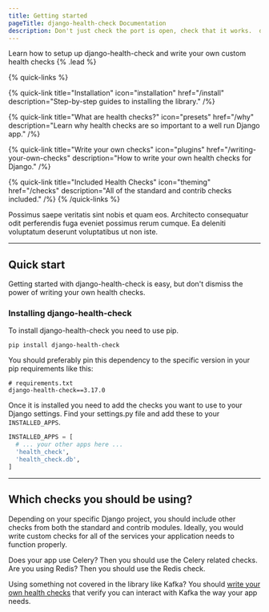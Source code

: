 ```yaml
---
title: Getting started
pageTitle: django-health-check Documentation
description: Don't just check the port is open, check that it works.  django-health-check tests that you can read and write to your DB, that your cache is working, Celery, or you can even write your own health checks.
---
```


Learn how to setup up django-health-check and write your own custom health checks {% .lead %}

{% quick-links %}

{% quick-link title="Installation" icon="installation" href="/install" description="Step-by-step guides to installing the library." /%}

{% quick-link title="What are health checks?" icon="presets" href="/why" description="Learn why health checks are so important to a well run Django app." /%}

{% quick-link title="Write your own checks" icon="plugins" href="/writing-your-own-checks" description="How to write your own health checks for Django." /%}

{% quick-link title="Included Health Checks" icon="theming" href="/checks" description="All of the standard and contrib checks included." /%}
{% /quick-links %}

Possimus saepe veritatis sint nobis et quam eos. Architecto consequatur odit perferendis fuga eveniet possimus rerum cumque. Ea deleniti voluptatum deserunt voluptatibus ut non iste.

---

## Quick start

Getting started with django-health-check is easy, but don't dismiss the power of writing your own health checks.

### Installing django-health-check

To install django-health-check you need to use pip.

```shell
pip install django-health-check
```

You should preferably pin this dependency to the specific version in your pip requirements like this:

```
# requirements.txt
django-health-check==3.17.0
```

Once it is installed you need to add the checks you want to use to your Django settings. Find
your settings.py file and add these to your `INSTALLED_APPS`.

```python
INSTALLED_APPS = [
  # ... your other apps here ...
  'health_check',
  'health_check.db',
]
```

---

## Which checks you should be using?

Depending on your specific Django project, you should include other checks from
both the standard and contrib modules.  Ideally, you would write custom checks
for all of the services your application needs to function properly.

Does your app use Celery? Then you should use the Celery related checks.  Are
you using Redis? Then you should use the Redis check.

Using something not covered in the library like Kafka? You should [write your
own health checks](/writing-your-own-checks) that verify you can interact with Kafka the way your app needs.